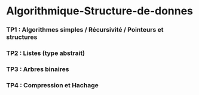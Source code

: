 # Algorithmique-Structure-de-donnes

### TP1 : Algorithmes simples / Récursivité / Pointeurs et structures
### TP2 : Listes (type abstrait)
### TP3 : Arbres binaires
### TP4 : Compression et Hachage
